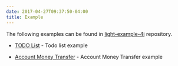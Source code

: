 ```yaml
---
date: 2017-04-27T09:37:50-04:00
title: Example
---
```


The following examples can be found in [light-example-4j](https://github.com/networknt/light-eventuate-example) repository.

* [TODO List](https://networknt.github.io/light-eventuate-4j/example/todo/) - Todo list example

* [Account Money Transfer](https://networknt.github.io/light-eventuate-4j/example/transfer/) - Account Money Transfer example